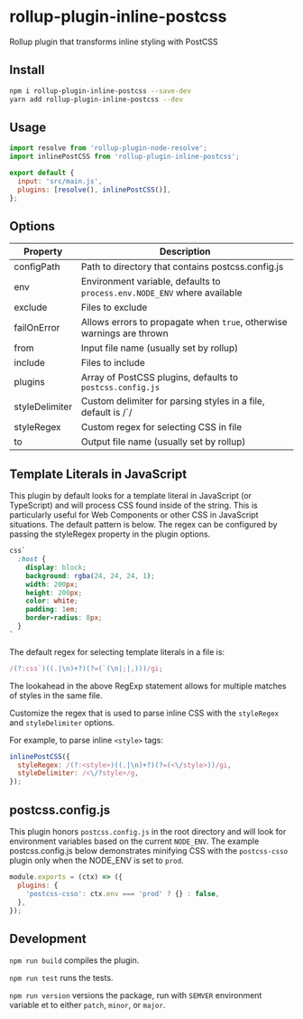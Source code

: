 # rollup-plugin-inline-postcss

Rollup plugin that transforms inline styling with PostCSS

## Install

```bash
npm i rollup-plugin-inline-postcss --save-dev
yarn add rollup-plugin-inline-postcss --dev
```

## Usage

```js
import resolve from 'rollup-plugin-node-resolve';
import inlinePostCSS from 'rollup-plugin-inline-postcss';

export default {
  input: 'src/main.js',
  plugins: [resolve(), inlinePostCSS()],
};
```

## Options

| Property       | Description                                                              |
| -------------- | ------------------------------------------------------------------------ |
| configPath     | Path to directory that contains postcss.config.js                        |
| env            | Environment variable, defaults to `process.env.NODE_ENV` where available |
| exclude        | Files to exclude                                                         |
| failOnError    | Allows errors to propagate when `true`, otherwise warnings are thrown    |
| from           | Input file name (usually set by rollup)                                  |
| include        | Files to include                                                         |
| plugins        | Array of PostCSS plugins, defaults to `postcss.config.js`                |
| styleDelimiter | Custom delimiter for parsing styles in a file, default is /`/            |
| styleRegex     | Custom regex for selecting CSS in file                                   |
| to             | Output file name (usually set by rollup)                                 |

## Template Literals in JavaScript

This plugin by default looks for a template literal in JavaScript (or TypeScript) and will process CSS found inside of the string. This is particularly useful for Web Components or other CSS in JavaScript situations. The default pattern is below. The regex can be configured by passing the styleRegex property in the plugin options.

```css
css`
  :host {
    display: block;
    background: rgba(24, 24, 24, 1);
    width: 200px;
    height: 200px;
    color: white;
    padding: 1em;
    border-radius: 8px;
  }
`
```

The default regex for selecting template literals in a file is:

```js
/(?:css`)((.|\n)+?)(?=(`(\n|;|,)))/gi;
```

The lookahead in the above RegExp statement allows for multiple matches of styles in the same file.

Customize the regex that is used to parse inline CSS with the `styleRegex` and `styleDelimiter` options.

For example, to parse inline `<style>` tags:

```js
inlinePostCSS({
  styleRegex: /(?:<style>)((.|\n)+?)(?=(<\/style>))/gi,
  styleDelimiter: /<\/?style>/g,
});
```

## postcss.config.js

This plugin honors `postcss.config.js` in the root directory and will look for environment variables based on the current `NODE_ENV`. The example postcss.config.js below demonstrates minifying CSS with the `postcss-csso` plugin only when the NODE_ENV is set to `prod`.

```js
module.exports = (ctx) => ({
  plugins: {
    'postcss-csso': ctx.env === 'prod' ? {} : false,
  },
});
```

## Development

`npm run build` compiles the plugin.

`npm run test` runs the tests.

`npm run version` versions the package, run with `SEMVER` environment variable et to either `patch`, `minor`, or `major`.
